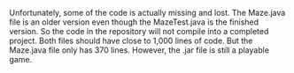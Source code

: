 Unfortunately, some of the code is actually missing and lost. The Maze.java file is an older version even though the MazeTest.java is the finished version. So the code in the repository will not compile into a completed project. Both files should have close to 1,000 lines of code. But the Maze.java file only has 370 lines.
However, the .jar file is still a playable game.
